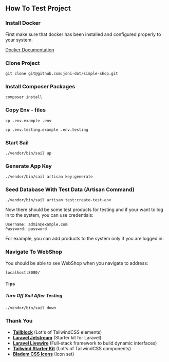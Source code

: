 ## How To Test Project 

### Install Docker

First make sure that docker has been installed and configured properly to your system. 

[Docker Documentation](https://docs.docker.com/engine/install/)

### Clone Project 

```
git clone git@github.com:joni-dot/simple-shop.git
```

### Install Composer Packages

```
composer install
```

### Copy Env - files

```
cp .env.example .env 
```

```
cp .env.testing.example .env.testing
```

### Start Sail 

```
./vendor/bin/sail up
```

### Generate App Key

```
./vendor/bin/sail artisan key:generate
```

### Seed Database With Test Data (Artisan Command)

```
./vendor/bin/sail artisan test:create-test-env
```

Now there should be some test products for testing and if your want to log in to the system, you can use credentials: 

```
Username: admin@example.com
Password: password 
``` 

For example, you can add products to the system only if you are logged in. 

### Navigate To WebShop

You should be able to see WebShop when you navigate to address: 

```
localhost:8080/
```

#### Tips 

##### Turn Off Sail After Testing 

```
./vendor/bin/sail down
```

### Thank You

- **[Tailblock](https://tailblocks.cc/)** (Lot's of TailwindCSS elements)
- **[Laravel Jetstream](https://jetstream.laravel.com/2.x/introduction.html/)** (Starter kit for Laravel)
- **[Laravel Livewire](https://laravel-livewire.com/)** (Full-stack framework to build dynamic interfaces)
- **[Tailwind Starter Kit](https://www.creative-tim.com/learning-lab/tailwind-starter-kit/presentation/)** (Lot's of TailwindCSS components)
- **[Bladem CSS Icons](https://github.com/khatabwedaa/blade-css-icons/)** (Icon set)